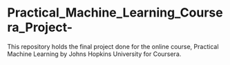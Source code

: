 # Practical_Machine_Learning_Coursera_Project-
This repository holds the final project done for the online course, Practical Machine Learning by Johns Hopkins University for Coursera. 
